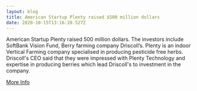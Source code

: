```yaml
---
layout: blog
title: American Startup Plenty raised $500 million dollars
date: 2020-10-15T13:16:20.527Z
---
```

American Startup Plenty raised 500 million dollars. The investors include SoftBank Vision Fund, Berry farming company Driscoll’s. Plenty is an indoor Vertical Farming company specialised in producing pesticide free herbs. Driscoll's CEO said that they were impressed with Plenty Technology and expertise in producing berries which lead Driscoll's to investment in the company.

[More Info](https://techcrunch.com/2020/10/14/plenty-has-raised-over-500-million-to-grow-fruits-and-veggies-indoors/)